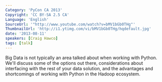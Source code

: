 ```yaml
---
Category: 'PyCon CA 2013'
Copyright: 'CC BY-SA 2.5 CA'
Language: 'English'
SourceUrl: '"http://www.youtube.com/watch?v=bMV1bGb0THg"'
ThumbnailUrl: 'http://i1.ytimg.com/vi/bMV1bGb0THg/hqdefault.jpg'
date: '2013-08-11'
speakers: [Craig Hawco]
tags: [talk]
---
```

Big Data is not typically an area talked about when working with Python. We'll discuss some of the options out there, considerations about interfacing with the rest of your data solution, and the advantages and shortcomings of working with Python in the Hadoop ecosystem. 